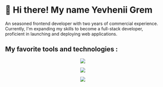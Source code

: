 <h1>👋 Hi there!  My name Yevhenii Grem</h1>
<p> An seasoned frontend developer with two years of commercial experience. Currently, I'm expanding my skills to become a full-stack developer, proficient in launching and deploying web applications.</p>
 <h2> My favorite tools and technologies :</h2>
  <p align="center">
  <a href="https://skillicons.dev">
    <img src="https://skillicons.dev/icons?i=html,css,sass,bootstrap,tailwind,gulp,materialui,figma" />
  </a>
</p>
<p align="center">   <img src="https://skillicons.dev/icons?i=js,ts,react,redux,webpack,vite,jest" />
</p>
<p align="center">
    <img src="https://skillicons.dev/icons?i=git,github,nextjs,docker,kubernetes,nodejs" />
</p>

  

<!--
**ZhekaGrem/ZhekaGrem** is a ✨ _special_ ✨ repository because its `README.md` (this file) appears on your GitHub profile.

Here are some ideas to get you started:

- 🔭 I’m currently working on ...
- 🌱 I’m currently learning ...
- 👯 I’m looking to collaborate on ...
- 🤔 I’m looking for help with ...
- 💬 Ask me about ...
- 📫 How to reach me: ...
- 😄 Pronouns: ...
- ⚡ Fun fact: ...
-->
